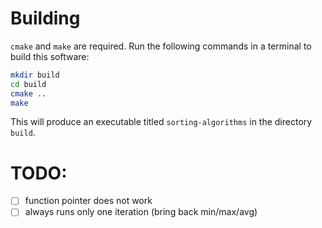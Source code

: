 # Building
`cmake` and `make` are required. Run the following commands in a terminal to
build this software:

```bash
mkdir build
cd build
cmake ..
make
```

This will produce an executable titled `sorting-algorithms` in the directory 
`build`.

# TODO:
- [ ] function pointer does not work
- [ ] always runs only one iteration (bring back min/max/avg)
